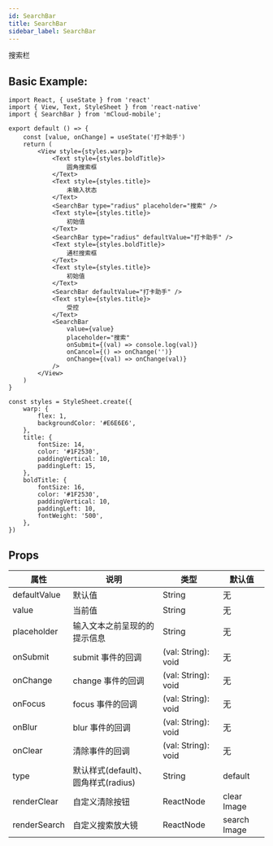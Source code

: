 ```yaml
---
id: SearchBar
title: SearchBar
sidebar_label: SearchBar
---
```


搜索栏

## Basic Example:

```SnackPlayer name=searchBar-simple
import React, { useState } from 'react'
import { View, Text, StyleSheet } from 'react-native'
import { SearchBar } from 'mCloud-mobile';

export default () => {
    const [value, onChange] = useState('打卡助手')
    return (
        <View style={styles.warp}>
            <Text style={styles.boldTitle}>
                圆角搜索框
            </Text>
            <Text style={styles.title}>
                未输入状态
            </Text>
            <SearchBar type="radius" placeholder="搜索" />
            <Text style={styles.title}>
                初始值
            </Text>
            <SearchBar type="radius" defaultValue="打卡助手" />
            <Text style={styles.boldTitle}>
                通栏搜索框
            </Text>
            <Text style={styles.title}>
                初始值
            </Text>
            <SearchBar defaultValue="打卡助手" />
            <Text style={styles.title}>
                受控
            </Text>
            <SearchBar
                value={value}
                placeholder="搜索"
                onSubmit={(val) => console.log(val)}
                onCancel={() => onChange('')}
                onChange={(val) => onChange(val)}
            />
        </View>
    )
}

const styles = StyleSheet.create({
    warp: {
        flex: 1,
        backgroundColor: '#E6E6E6',
    },
    title: {
        fontSize: 14,
        color: '#1F2530',
        paddingVertical: 10,
        paddingLeft: 15,
    },
    boldTitle: {
        fontSize: 16,
        color: '#1F2530',
        paddingVertical: 10,
        paddingLeft: 10,
        fontWeight: '500',
    },
})

```



## Props

属性 | 说明 | 类型 | 默认值
----|-----|------|------
| defaultValue | 默认值 | String   |  无 |
| value | 当前值 | String   |  无 |
| placeholder | 输入文本之前呈现的的提示信息 | String   |  无 |
| onSubmit | submit 事件的回调 | (val: String): void   |  无 |
| onChange | change 事件的回调 | (val: String): void   |  无 |
| onFocus | focus 事件的回调 | (val: String): void   |  无 |
| onBlur | blur 事件的回调 | (val: String): void   |  无 |
| onClear | 清除事件的回调 | (val: String): void   |  无 |
| type | 默认样式(default)、圆角样式(radius) | String   |  default |
| renderClear | 自定义清除按钮 | ReactNode   |  clear Image |
| renderSearch | 自定义搜索放大镜 | ReactNode   |  search Image |




